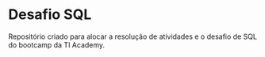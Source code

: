 # Desafio SQL
Repositório criado para alocar a resolução de atividades e o desafio de SQL do bootcamp da TI Academy.
